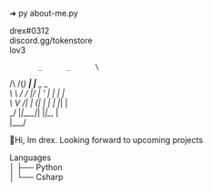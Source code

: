 ➜ py about-me.py
               
             
   drex#0312\
   discord.gg/tokenstore\
   lov3
   
           _      _      \      
 /\   /(_) ___| |__  _   _  \
 \ \ / / |/ __| '_ \| | | |   \
  \ V /| | (__| | | | |_| |   \
   \_/ |_|\___|_| |_|\__, |   \
                     |___/    

   
👋Hi, Im drex. Looking forward to upcoming projects
                      
Languages\
│   ├── Python\
│   └── Csharp



 


                     
                    
